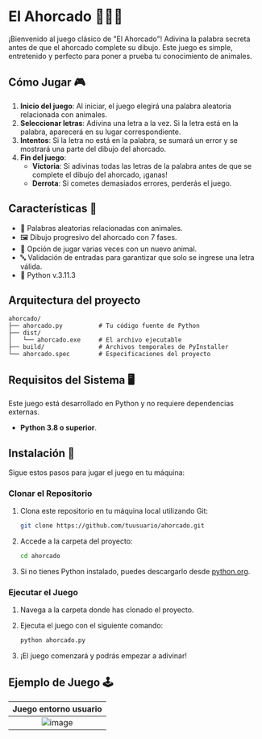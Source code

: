 # El Ahorcado 🧑‍🏫🧩

¡Bienvenido al juego clásico de "El Ahorcado"! Adivina la palabra secreta antes de que el ahorcado complete su dibujo. Este juego es simple, entretenido y perfecto para poner a prueba tu conocimiento de animales.

## Cómo Jugar 🎮

1. **Inicio del juego**: Al iniciar, el juego elegirá una palabra aleatoria relacionada con animales.
2. **Seleccionar letras**: Adivina una letra a la vez. Si la letra está en la palabra, aparecerá en su lugar correspondiente.
3. **Intentos**: Si la letra no está en la palabra, se sumará un error y se mostrará una parte del dibujo del ahorcado.
4. **Fin del juego**:
   - **Victoria**: Si adivinas todas las letras de la palabra antes de que se complete el dibujo del ahorcado, ¡ganas!
   - **Derrota**: Si cometes demasiados errores, perderás el juego.

## Características 📝

- 🎲 Palabras aleatorias relacionadas con animales.
- 🖼️ Dibujo progresivo del ahorcado con 7 fases.
- 🔄 Opción de jugar varias veces con un nuevo animal.
- 🔤 Validación de entradas para garantizar que solo se ingrese una letra válida.
- 🎲 Python v.3.11.3

## Arquitectura del proyecto
```
ahorcado/
├── ahorcado.py          # Tu código fuente de Python
├── dist/
│   └── ahorcado.exe     # El archivo ejecutable
├── build/               # Archivos temporales de PyInstaller
└── ahorcado.spec        # Especificaciones del proyecto
```

## Requisitos del Sistema 🖥️

Este juego está desarrollado en Python y no requiere dependencias externas.

- **Python 3.8 o superior**.

## Instalación 🔧

Sigue estos pasos para jugar el juego en tu máquina:

### Clonar el Repositorio

1. Clona este repositorio en tu máquina local utilizando Git:

    ```bash
    git clone https://github.com/tuusuario/ahorcado.git
    ```

2. Accede a la carpeta del proyecto:

    ```bash
    cd ahorcado
    ```

3. Si no tienes Python instalado, puedes descargarlo desde [python.org](https://www.python.org/downloads/).

### Ejecutar el Juego

1. Navega a la carpeta donde has clonado el proyecto.
2. Ejecuta el juego con el siguiente comando:

    ```bash
    python ahorcado.py
    ```

3. ¡El juego comenzará y podrás empezar a adivinar!

## Ejemplo de Juego 🕹️

| Juego entorno usuario |
|:-----------------------:|
|![image](https://github.com/user-attachments/assets/c3c32056-2fa3-4864-99bc-57e9e59fccab)|
